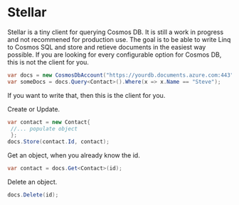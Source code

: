 # Stellar

Stellar is a tiny client for querying Cosmos DB. It is still a work in progress and not recommened for production use. The goal is to be able to write Linq to Cosmos SQL and store and retieve documents in the easiest way possible. If you are looking for every configurable option for Cosmos DB, this is not the client for you.

```csharp
var docs = new CosmosDbAccount("https://yourdb.documents.azure.com:443", "apikey", "dbname", "collectionname").Documents; 
var someDocs = docs.Query<Contact>().Where(x => x.Name == "Steve");
```

If you want to write that, then this is the client for you.


Create or Update.
```csharp
var contact = new Contact{ 
 //... populate object 
 };
docs.Store(contact.Id, contact);
```

Get an object, when you already know the id.
```csharp
var contact = docs.Get<Contact>(id);
```

Delete an object.
```csharp
docs.Delete(id);
```



